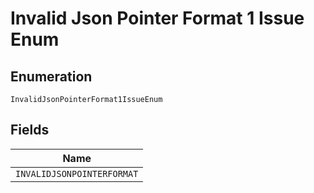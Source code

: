 
# Invalid Json Pointer Format 1 Issue Enum

## Enumeration

`InvalidJsonPointerFormat1IssueEnum`

## Fields

| Name |
|  --- |
| `INVALIDJSONPOINTERFORMAT` |

